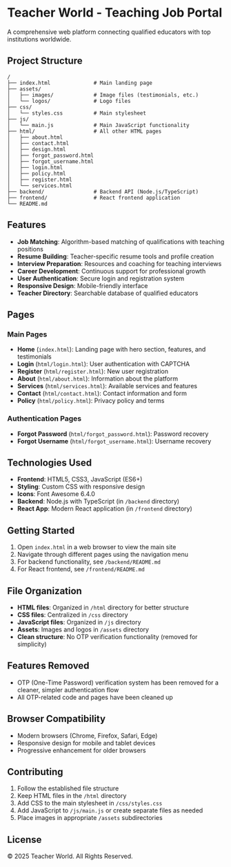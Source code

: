 # Teacher World - Teaching Job Portal

A comprehensive web platform connecting qualified educators with top institutions worldwide.

## Project Structure

```
/
├── index.html              # Main landing page
├── assets/
│   ├── images/             # Image files (testimonials, etc.)
│   └── logos/              # Logo files
├── css/
│   └── styles.css          # Main stylesheet
├── js/
│   └── main.js             # Main JavaScript functionality
├── html/                   # All other HTML pages
│   ├── about.html
│   ├── contact.html
│   ├── design.html
│   ├── forgot_password.html
│   ├── forgot_username.html
│   ├── login.html
│   ├── policy.html
│   ├── register.html
│   └── services.html
├── backend/                # Backend API (Node.js/TypeScript)
├── frontend/               # React frontend application
└── README.md

```

## Features

- **Job Matching**: Algorithm-based matching of qualifications with teaching positions
- **Resume Building**: Teacher-specific resume tools and profile creation
- **Interview Preparation**: Resources and coaching for teaching interviews
- **Career Development**: Continuous support for professional growth
- **User Authentication**: Secure login and registration system
- **Responsive Design**: Mobile-friendly interface
- **Teacher Directory**: Searchable database of qualified educators

## Pages

### Main Pages
- **Home** (`index.html`): Landing page with hero section, features, and testimonials
- **Login** (`html/login.html`): User authentication with CAPTCHA
- **Register** (`html/register.html`): New user registration
- **About** (`html/about.html`): Information about the platform
- **Services** (`html/services.html`): Available services and features
- **Contact** (`html/contact.html`): Contact information and form
- **Policy** (`html/policy.html`): Privacy policy and terms

### Authentication Pages
- **Forgot Password** (`html/forgot_password.html`): Password recovery
- **Forgot Username** (`html/forgot_username.html`): Username recovery

## Technologies Used

- **Frontend**: HTML5, CSS3, JavaScript (ES6+)
- **Styling**: Custom CSS with responsive design
- **Icons**: Font Awesome 6.4.0
- **Backend**: Node.js with TypeScript (in `/backend` directory)
- **React App**: Modern React application (in `/frontend` directory)

## Getting Started

1. Open `index.html` in a web browser to view the main site
2. Navigate through different pages using the navigation menu
3. For backend functionality, see `/backend/README.md`
4. For React frontend, see `/frontend/README.md`

## File Organization

- **HTML files**: Organized in `/html` directory for better structure
- **CSS files**: Centralized in `/css` directory
- **JavaScript files**: Organized in `/js` directory
- **Assets**: Images and logos in `/assets` directory
- **Clean structure**: No OTP verification functionality (removed for simplicity)

## Features Removed

- OTP (One-Time Password) verification system has been removed for a cleaner, simpler authentication flow
- All OTP-related code and pages have been cleaned up

## Browser Compatibility

- Modern browsers (Chrome, Firefox, Safari, Edge)
- Responsive design for mobile and tablet devices
- Progressive enhancement for older browsers

## Contributing

1. Follow the established file structure
2. Keep HTML files in the `/html` directory
3. Add CSS to the main stylesheet in `/css/styles.css`
4. Add JavaScript to `/js/main.js` or create separate files as needed
5. Place images in appropriate `/assets` subdirectories

## License

© 2025 Teacher World. All Rights Reserved.